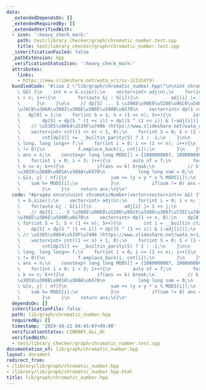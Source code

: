 ```yaml
---
data:
  _extendedDependsOn: []
  _extendedRequiredBy: []
  _extendedVerifiedWith:
  - icon: ':heavy_check_mark:'
    path: test/library_checker/graph/chromatic_number.test.cpp
    title: test/library_checker/graph/chromatic_number.test.cpp
  _isVerificationFailed: false
  _pathExtension: hpp
  _verificationStatusIcon: ':heavy_check_mark:'
  attributes:
    links:
    - https://www.slideshare.net/wata_orz/ss-12131479)
  bundledCode: "#line 2 \"lib/graph/chromatic_number.hpp\"\n\nint chromaticNumber(vector<vector<int>>\
    \ &G) {\n    int n = G.size();\n    vector<int> adj(n);\n    for(int i = 0; i\
    \ < n; i++){\n        for(auto &j : G[i]){\n            adj[i] |= 1 << j;\n  \
    \      }\n    }\n\n    // dp[S] ... S \u306E\u90E8\u5206\u96C6\u5408\u3067\u72EC\
    \u7ACB\u306A\u3082\u306E\u306E\u500B\u6570\n    vector<int> dp(1 << n, 0);\n \
    \   dp[0] = 1;\n    for(int S = 1; S < (1 << n); S++){\n        int i = __builtin_ctz(S);\n\
    \        dp[S] = dp[S ^ (1 << i)] + dp[(S ^ (1 << i)) & (~adj[i])];\n    }\n\n\
    \    // \u5305\u9664\u539F\u7406 (https://www.slideshare.net/wata_orz/ss-12131479)\n\
    \    vector<int> cnt((1 << n) + 1, 0);\n    for(int S = 0; S < (1 << n); S++){\n\
    \        cnt[dp[S]] += __builtin_parity(S) ? 1 : -1;\n    }\n\n    vector<pair<long\
    \ long, long long>> f;\n    for(int i = 0; i <= (1 << n); i++){\n        if(cnt[i]\
    \ != 0){\n            f.emplace_back(i, cnt[i]);\n        }\n    }\n\n    int\
    \ ans = n;\n    constexpr long long MODS[] = {1000000007, 1000000009, 1000000021};\n\
    \    for(int i = 0; i < 3; i++){\n        auto nf = f;\n        for(int k = 1;\
    \ k <= n; k++){\n            if(ans <= k) break;\n            // k \u5F69\u8272\
    \u3059\u308B\u901A\u308A\u6570\n            long long sum = 0;\n            for(auto\
    \ &[x, y] : nf){\n                sum += (y = y * x % MODS[i]);\n            \
    \    sum %= MODS[i];\n            }\n            if(sum != 0) ans = min(ans, k);\n\
    \        }\n    }\n    return ans;\n}\n"
  code: "#pragma once\n\nint chromaticNumber(vector<vector<int>> &G) {\n    int n\
    \ = G.size();\n    vector<int> adj(n);\n    for(int i = 0; i < n; i++){\n    \
    \    for(auto &j : G[i]){\n            adj[i] |= 1 << j;\n        }\n    }\n\n\
    \    // dp[S] ... S \u306E\u90E8\u5206\u96C6\u5408\u3067\u72EC\u7ACB\u306A\u3082\
    \u306E\u306E\u500B\u6570\n    vector<int> dp(1 << n, 0);\n    dp[0] = 1;\n   \
    \ for(int S = 1; S < (1 << n); S++){\n        int i = __builtin_ctz(S);\n    \
    \    dp[S] = dp[S ^ (1 << i)] + dp[(S ^ (1 << i)) & (~adj[i])];\n    }\n\n   \
    \ // \u5305\u9664\u539F\u7406 (https://www.slideshare.net/wata_orz/ss-12131479)\n\
    \    vector<int> cnt((1 << n) + 1, 0);\n    for(int S = 0; S < (1 << n); S++){\n\
    \        cnt[dp[S]] += __builtin_parity(S) ? 1 : -1;\n    }\n\n    vector<pair<long\
    \ long, long long>> f;\n    for(int i = 0; i <= (1 << n); i++){\n        if(cnt[i]\
    \ != 0){\n            f.emplace_back(i, cnt[i]);\n        }\n    }\n\n    int\
    \ ans = n;\n    constexpr long long MODS[] = {1000000007, 1000000009, 1000000021};\n\
    \    for(int i = 0; i < 3; i++){\n        auto nf = f;\n        for(int k = 1;\
    \ k <= n; k++){\n            if(ans <= k) break;\n            // k \u5F69\u8272\
    \u3059\u308B\u901A\u308A\u6570\n            long long sum = 0;\n            for(auto\
    \ &[x, y] : nf){\n                sum += (y = y * x % MODS[i]);\n            \
    \    sum %= MODS[i];\n            }\n            if(sum != 0) ans = min(ans, k);\n\
    \        }\n    }\n    return ans;\n}\n"
  dependsOn: []
  isVerificationFile: false
  path: lib/graph/chromatic_number.hpp
  requiredBy: []
  timestamp: '2024-10-21 04:45:07+09:00'
  verificationStatus: LIBRARY_ALL_AC
  verifiedWith:
  - test/library_checker/graph/chromatic_number.test.cpp
documentation_of: lib/graph/chromatic_number.hpp
layout: document
redirect_from:
- /library/lib/graph/chromatic_number.hpp
- /library/lib/graph/chromatic_number.hpp.html
title: lib/graph/chromatic_number.hpp
---
```

